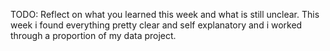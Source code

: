 TODO: Reflect on what you learned this week and what is still unclear.
This week i found everything pretty clear and self explanatory and i worked through a proportion of my data project.